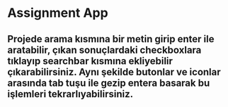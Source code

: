 # Assignment App



## Projede arama kısmına bir metin girip enter ile aratabilir, çıkan sonuçlardaki checkboxlara tıklayıp searchbar kısmına ekliyebilir çıkarabilirsiniz. Aynı şekilde butonlar ve iconlar arasında tab tuşu ile gezip entera basarak bu işlemleri tekrarlıyabilirsiniz.

